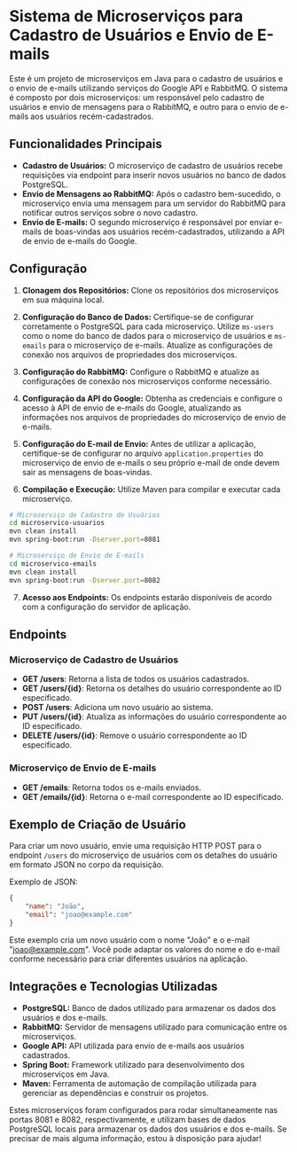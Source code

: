 # Sistema de Microserviços para Cadastro de Usuários e Envio de E-mails

Este é um projeto de microserviços em Java para o cadastro de usuários e o envio de e-mails utilizando serviços do Google API e RabbitMQ. O sistema é composto por dois microserviços: um responsável pelo cadastro de usuários e envio de mensagens para o RabbitMQ, e outro para o envio de e-mails aos usuários recém-cadastrados.

## Funcionalidades Principais

- **Cadastro de Usuários:** O microserviço de cadastro de usuários recebe requisições via endpoint para inserir novos usuários no banco de dados PostgreSQL.
- **Envio de Mensagens ao RabbitMQ:** Após o cadastro bem-sucedido, o microserviço envia uma mensagem para um servidor do RabbitMQ para notificar outros serviços sobre o novo cadastro.
- **Envio de E-mails:** O segundo microserviço é responsável por enviar e-mails de boas-vindas aos usuários recém-cadastrados, utilizando a API de envio de e-mails do Google.

## Configuração

1. **Clonagem dos Repositórios:** Clone os repositórios dos microserviços em sua máquina local.

2. **Configuração do Banco de Dados:** Certifique-se de configurar corretamente o PostgreSQL para cada microserviço. Utilize `ms-users` como o nome do banco de dados para o microserviço de usuários e `ms-emails` para o microserviço de e-mails. Atualize as configurações de conexão nos arquivos de propriedades dos microserviços.

3. **Configuração do RabbitMQ:** Configure o RabbitMQ e atualize as configurações de conexão nos microserviços conforme necessário.

4. **Configuração da API do Google:** Obtenha as credenciais e configure o acesso à API de envio de e-mails do Google, atualizando as informações nos arquivos de propriedades do microserviço de envio de e-mails.

5. **Configuração do E-mail de Envio:** Antes de utilizar a aplicação, certifique-se de configurar no arquivo `application.properties` do microserviço de envio de e-mails o seu próprio e-mail de onde devem sair as mensagens de boas-vindas.

6. **Compilação e Execução:** Utilize Maven para compilar e executar cada microserviço.

```bash
# Microserviço de Cadastro de Usuários
cd microservico-usuarios
mvn clean install
mvn spring-boot:run -Dserver.port=8081

# Microserviço de Envio de E-mails
cd microservico-emails
mvn clean install
mvn spring-boot:run -Dserver.port=8082
```

7. **Acesso aos Endpoints:** Os endpoints estarão disponíveis de acordo com a configuração do servidor de aplicação.

## Endpoints

### Microserviço de Cadastro de Usuários

- **GET /users**: Retorna a lista de todos os usuários cadastrados.
- **GET /users/{id}**: Retorna os detalhes do usuário correspondente ao ID especificado.
- **POST /users**: Adiciona um novo usuário ao sistema.
- **PUT /users/{id}**: Atualiza as informações do usuário correspondente ao ID especificado.
- **DELETE /users/{id}**: Remove o usuário correspondente ao ID especificado.

### Microserviço de Envio de E-mails

- **GET /emails**: Retorna todos os e-mails enviados.
- **GET /emails/{id}**: Retorna o e-mail correspondente ao ID especificado.

## Exemplo de Criação de Usuário

Para criar um novo usuário, envie uma requisição HTTP POST para o endpoint `/users` do microserviço de usuários com os detalhes do usuário em formato JSON no corpo da requisição.

Exemplo de JSON:

```json
{
    "name": "João",
    "email": "joao@example.com"
}
```

Este exemplo cria um novo usuário com o nome "João" e o e-mail "joao@example.com". Você pode adaptar os valores do nome e do e-mail conforme necessário para criar diferentes usuários na aplicação.

## Integrações e Tecnologias Utilizadas

- **PostgreSQL:** Banco de dados utilizado para armazenar os dados dos usuários e dos e-mails.
- **RabbitMQ:** Servidor de mensagens utilizado para comunicação entre os microserviços.
- **Google API:** API utilizada para envio de e-mails aos usuários cadastrados.
- **Spring Boot:** Framework utilizado para desenvolvimento dos microserviços em Java.
- **Maven:** Ferramenta de automação de compilação utilizada para gerenciar as dependências e construir os projetos.

Estes microserviços foram configurados para rodar simultaneamente nas portas 8081 e 8082, respectivamente, e utilizam bases de dados PostgreSQL locais para armazenar os dados dos usuários e dos e-mails. Se precisar de mais alguma informação, estou à disposição para ajudar!

